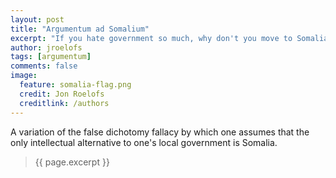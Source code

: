 ```yaml
---
layout: post
title: "Argumentum ad Somalium"
excerpt: "If you hate government so much, why don't you move to Somalia?"
author: jroelofs
tags: [argumentum]
comments: false
image:
  feature: somalia-flag.png
  credit: Jon Roelofs
  creditlink: /authors
---
```


A variation of the false dichotomy fallacy by which one assumes that the only
intellectual alternative to one's local government is Somalia.

> {{ page.excerpt }}

